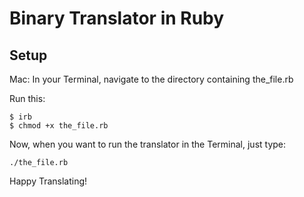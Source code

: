 # Binary Translator in Ruby

## Setup

Mac:
In your Terminal, navigate to the directory containing the_file.rb

Run this:
```
$ irb
$ chmod +x the_file.rb
```

Now, when you want to run the translator in the Terminal, just type:
```
./the_file.rb
```

Happy Translating!